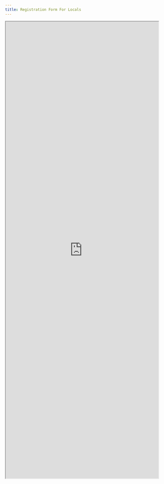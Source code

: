```yaml
---
title: Registration Form For Locals
---
```

<iframe src="https://knasim.herokuapp.com/owasp2019/Locals/register" width="100%" height="1500"></iframe>
